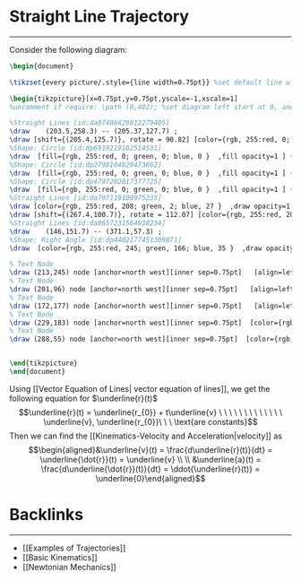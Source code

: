 # Straight Line Trajectory
---

Consider the following diagram:

```tikz
\begin{document}

\tikzset{every picture/.style={line width=0.75pt}} %set default line width to 0.75pt        

\begin{tikzpicture}[x=0.75pt,y=0.75pt,yscale=-1,xscale=1]
%uncomment if require: \path (0,402); %set diagram left start at 0, and has height of 402

%Straight Lines [id:da07486429812279405] 
\draw    (203.5,258.3) -- (205.37,127.7) ;
\draw [shift={(205.4,125.7)}, rotate = 90.82] [color={rgb, 255:red, 0; green, 0; blue, 0 }  ][line width=0.75]    (10.93,-3.29) .. controls (6.95,-1.4) and (3.31,-0.3) .. (0,0) .. controls (3.31,0.3) and (6.95,1.4) .. (10.93,3.29)   ;
%Shape: Circle [id:dp6919219182514531] 
\draw  [fill={rgb, 255:red, 0; green, 0; blue, 0 }  ,fill opacity=1 ] (202,125.7) .. controls (202,123.82) and (203.52,122.3) .. (205.4,122.3) .. controls (207.28,122.3) and (208.8,123.82) .. (208.8,125.7) .. controls (208.8,127.58) and (207.28,129.1) .. (205.4,129.1) .. controls (203.52,129.1) and (202,127.58) .. (202,125.7) -- cycle ;
%Shape: Circle [id:dp2798104629473662] 
\draw  [fill={rgb, 255:red, 0; green, 0; blue, 0 }  ,fill opacity=1 ] (200.1,258.3) .. controls (200.1,256.42) and (201.62,254.9) .. (203.5,254.9) .. controls (205.38,254.9) and (206.9,256.42) .. (206.9,258.3) .. controls (206.9,260.18) and (205.38,261.7) .. (203.5,261.7) .. controls (201.62,261.7) and (200.1,260.18) .. (200.1,258.3) -- cycle ;
%Shape: Circle [id:dp4797202017377725] 
\draw  [fill={rgb, 255:red, 0; green, 0; blue, 0 }  ,fill opacity=1 ] (264,100.7) .. controls (264,98.82) and (265.52,97.3) .. (267.4,97.3) .. controls (269.28,97.3) and (270.8,98.82) .. (270.8,100.7) .. controls (270.8,102.58) and (269.28,104.1) .. (267.4,104.1) .. controls (265.52,104.1) and (264,102.58) .. (264,100.7) -- cycle ;
%Straight Lines [id:da797119100975235] 
\draw [color={rgb, 255:red, 208; green, 2; blue, 27 }  ,draw opacity=1 ]   (203.5,258.3) -- (266.65,102.55) ;
\draw [shift={(267.4,100.7)}, rotate = 112.07] [color={rgb, 255:red, 208; green, 2; blue, 27 }  ,draw opacity=1 ][line width=0.75]    (10.93,-3.29) .. controls (6.95,-1.4) and (3.31,-0.3) .. (0,0) .. controls (3.31,0.3) and (6.95,1.4) .. (10.93,3.29)   ;
%Straight Lines [id:da8657231564938234] 
\draw    (146,151.7) -- (371.1,57.3) ;
%Shape: Right Angle [id:dp4402177451309871] 
\draw  [color={rgb, 255:red, 245; green, 166; blue, 35 }  ,draw opacity=1 ] (295.76,82.07) -- (305.33,84.96) -- (302.44,94.53) ;

% Text Node
\draw (213,245) node [anchor=north west][inner sep=0.75pt]   [align=left] {$\displaystyle O$};
% Text Node
\draw (201,96) node [anchor=north west][inner sep=0.75pt]   [align=left] {$\displaystyle P$};
% Text Node
\draw (172,177) node [anchor=north west][inner sep=0.75pt]   [align=left] {$\displaystyle \underline{r_{0}}$};
% Text Node
\draw (229,183) node [anchor=north west][inner sep=0.75pt]  [color={rgb, 255:red, 208; green, 2; blue, 27 }  ,opacity=1 ] [align=left] {$\displaystyle \underline{r}( t)$};
% Text Node
\draw (288,55) node [anchor=north west][inner sep=0.75pt]  [color={rgb, 255:red, 245; green, 166; blue, 35 }  ,opacity=1 ] [align=left] {$\displaystyle \underline{v}( t)$};


\end{tikzpicture}
\end{document}
```
Using [[Vector Equation of Lines| vector equation of lines]], we get the following equation for $\underline{r}(t)$
$$\underline{r}(t) = \underline{r_{0}} + t\underline{v} \ \ \ \ \ \ \ \ \ \ \ \ \ \underline{v}, \underline{r_{0}}\ \ \ \text{are constants}$$
Then we can find the [[Kinematics-Velocity and Acceleration|velocity]] as
$$\begin{aligned}&\underline{v}(t) = \frac{d\underline{r}(t)}{dt} = \underline{\dot{r}}(t) = \underline{v} \\ \\
&\underline{a}(t) = \frac{d\underline{\dot{r}}(t)}{dt} = \ddot{\underline{r}(t)} = \underline{0}\end{aligned}$$
# Backlinks
---
- [[Examples of Trajectories]]
- [[Basic Kinematics]]
- [[Newtonian Mechanics]]